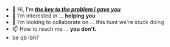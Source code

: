 <!---
#7924
--->

- 👋 Hi, I'm <b><u><i>the key to the problem i gave you</b></u></i>
- 👀 I’m interested in ... <b>helping you</b> 
- 💞️ I’m looking to collaborate on ... this hunt we're stuck doing 
- 📫 How to reach me ... <b>you don't.</b>
- be qb lbh?

<!--- to avoid confusion, im straight up just going to tell you that 
this entire readme is relevant for only this question, but what you find
here may be needed later --->

